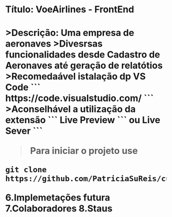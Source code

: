<h1>Título: VoeAirlines - FrontEnd<h1>
>Descrição: Uma empresa de aeronaves
>Divesrsas funcionalidades desde Cadastro de Aeronaves até geração de relatótios
>Recomedaável istalação dp VS Code
```
https://code.visualstudio.com/
```
>Aconselhável a utilização da extensão 
```
Live Preview
```
ou Live Sever
```

>Para iniciar o projeto use
```
git clone https://github.com/PatriciaSuReis/cursogitjavascript.git
```
6.Implemetações futura
7.Colaboradores
8.Staus

